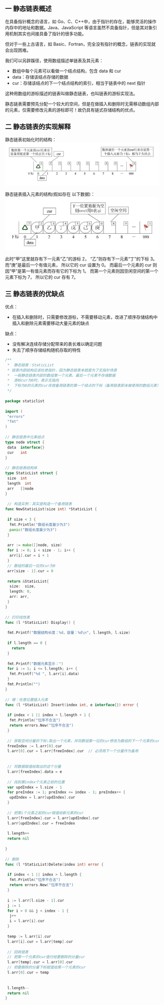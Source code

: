 ## 一 静态链表概述

在具备指针概念的语言，如 Go、C、C++中，由于指针的存在，能够灵活的操作内存中的地址和数据。Java、JavaScript 等语言虽然不具备指针，但是其对象引用机制其实也间接具备了指针的很多功能。

但对于一些上古语言，如 Basic、Fortran，完全没有指针的概念，链表的实现就会出现困难。

我们可以另辟蹊径，使用数组描述单链表及其元素：

-   数组中每个元素可以看做一个结点结构，包含 data 和 cur
-   data：存储该结点存储的数据
-   cur：存储该结点的下一个结点结构的索引，相当于链表中的 next 指针

这种用数组的游标描述的链表叫做静态链表，也叫链表的游标实现法。

静态链表需要预先分配一个较大的空间，但是在做插入和删除时无需移动数组内部的元素，仅需要修改元素的游标即可！故仍具有链式存储结构的优点。

## 二 静态链表的实现解释

静态链表初始化时的结构：  
![](../images/structure/list-10.png)

静态链表插入元素的结构(假如存在 以下数据)：  
![](../images/structure/list-11.png)

此时“甲”这里就存有下一元素“乙”的游标 2， “乙”则存有下一元素“丁”的下标 3。 而“庚”是最后一个有值元素， 所以它的 cur 设置为 0。 而最后一个元素的 cur 则因“甲”是第一有值元素而存有它的下标为 1。 而第一个元素则因空闲空间的第一个元素下标为 7， 所以它的 cur 存有 7。

## 三 静态链表的优缺点

优点：

-   在插入和删除时，只需要修改游标，不需要移动元素，改进了顺序存储结构中插入和删除元素需要移动大量元素的缺点

缺点：

-   没有解决连续存储分配带来的表长难以确定问题
-   失去了顺序存储结构随机存取的特性

```go
/**
 *  静态链表：StaticList
 * 链表内部结构应该杜绝指针，因为静态链表本就是为了无指针场景
 *  一般静态链表内部的数组第一个元素、最后一个元素不存储数据
 *  游标cur为0时，表示无指向
 *  下标为0的元素的cur存放备用链表的第一个结点的下标（备用链表即未被使用的数组元素）
 */

package staticlist

import (
 "errors"
 "fmt"
)

// 静态链表中元素结点
type node struct {
 data  interface{}
 cur   int
}

// 静态链表结构体
type StaticList struct {
 size  int
 length  int
 arr   []node
}

 // 构造实例：其实是构造一个备用链表
func NewStaticList(size int) *StaticList {

 if size < 3 {
  fmt.Println("数组长度最少为3")
  panic("数组长度最少为3")
 }

 arr := make([]node, size)
 for i := 0; i < size - 1; i++ {
  arr[i].cur = i + 1
 }
 // 数组的最后一位的cur为0
 arr[size - 1].cur = 0

 return &StaticList{
  size:  size,
  length: 0,
  arr: arr,
 }
}

// 打印线性表
func (l *StaticList) Display() {

 fmt.Printf("数据结构长度：%d，容量：%d\n", l.length, l.size)

 if l.length == 0 {
   return
 }

 fmt.Printf("数据元素显示：")
 for i := 1; i <= l.length; i++ {
  fmt.Printf("%d ", l.arr[i].data)
 }
 fmt.Println("")
}

// 增：任意位置插入元素
func (l *StaticList) Insert(index int, e interface{}) error {

 if index < 1 || index > l.length + 1 {
  fmt.Println("位序不合法")
  return errors.New("位序不合法")
 }

 // 获取空闲分量的下标:取出一个元素，并将数组第一位的cur修改为数组的下一个元素的cur
 freeIndex := l.arr[0].cur
 l.arr[0].cur = l.arr[freeIndex].cur  // 必须用下一个分量作为备用


 // 将数据赋值给取出的这个分量
 l.arr[freeIndex].data = e

 // 找到第index个元素之前的位置
 var updIndex = l.size - 1
 for preIndex := 1; preIndex <= index - 1; preIndex++ {
  updIndex = l.arr[updIndex].cur
 }

 // 把第i个元素之前的cur赋值给新元素的cur
 l.arr[freeIndex].cur = l.arr[updIndex].cur
 l.arr[updIndex].cur = freeIndex

 l.length++
 return nil

}

// 删除
func (l *StaticList)Delete(index int) error {

 if index < 1 || index > l.length {
  fmt.Println("位序不合法")
  return errors.New("位序不合法")
 }

 i := l.arr[l.size - 1].cur
 j := 1
 for i > 0 && j < index - 1 {
  j++
  i = l.arr[i].cur
 }

 temp := l.arr[i].cur
 l.arr[i].cur = l.arr[temp].cur

 // 回收链表
 // 把第一个元素的cur值付给要删除的分量cur
 l.arr[temp].cur = l.arr[0].cur
 // 把要删除的分量下标赋值给第一个元素的cur
 l.arr[0].cur = temp


 l.length--
 return nil
}
```
